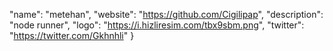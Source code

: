 "name": "metehan",
  "website": "https://github.com/Cigilipap",
  "description": "node runner",
  "logo": "https://i.hizliresim.com/tbx9sbm.png",
  "twitter": "https://twitter.com/Gkhnhli"
}
